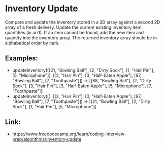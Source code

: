 # Inventory Update #

Compare and update the inventory stored in a 2D array against a second 2D array of a fresh delivery. Update the current existing inventory item quantities (in arr1). If an item cannot be found, add the new item and quantity into the inventory array. The returned inventory array should be in alphabetical order by item.

## Examples: ##
  - updateInventory([[21, "Bowling Ball"], [2, "Dirty Sock"], [1, "Hair Pin"], [5, "Microphone"]], [[2, "Hair Pin"], [3, "Half-Eaten Apple"], [67, "Bowling Ball"], [7, "Toothpaste"]]) -> [[88, "Bowling Ball"], [2, "Dirty Sock"], [3, "Hair Pin"], [3, "Half-Eaten Apple"], [5, "Microphone"], [7, "Toothpaste"]]
  - updateInventory([], [[2, "Hair Pin"], [3, "Half-Eaten Apple"], [67, "Bowling Ball"], [7, "Toothpaste"]]) -> [[21, "Bowling Ball"], [2, "Dirty Sock"], [1, "Hair Pin"], [5, "Microphone"]]

## Link: ##
  - https://www.freecodecamp.org/learn/coding-interview-prep/algorithms/inventory-update
